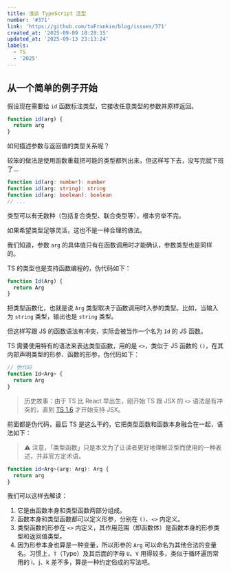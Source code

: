 ```yaml
---
title: 浅谈 TypeScript 泛型
number: '#371'
link: 'https://github.com/toFrankie/blog/issues/371'
created_at: '2025-09-09 18:28:15'
updated_at: '2025-09-13 23:13:24'
labels:
  - TS
  - '2025'
---
```

## 从一个简单的例子开始

假设现在需要给 `id` 函数标注类型，它接收任意类型的参数并原样返回。

```js
function id(arg) {
  return arg
}
```

如何描述参数与返回值的类型关系呢？

较笨的做法是使用函数重载把可能的类型都列出来，但这样写下去，没写完就下班了...

```ts
function id(arg: number): number
function id(arg: string): string
function id(arg: boolean): boolean
// ...
```

类型可以有无数种（包括复合类型、联合类型等），根本穷举不完。

如果希望类型足够灵活，这也不是一种合理的做法。

我们知道，参数 `arg` 的具体值只有在函数调用时才能确认，参数类型也是同样的。

TS 的类型也是支持函数编程的，伪代码如下：

```ts
function Id(Arg) {
  return Arg
}
```

把类型函数化，也就是说 `Arg` 类型取决于函数调用时入参的类型。比如，当输入为 `string` 类型，输出也是 `string` 类型。

但这样写跟 JS 的函数语法有冲突，实际会被当作一个名为 `Id` 的 JS 函数。

TS 需要使用特有的语法来表达类型函数，用的是 `<>`，类似于 JS 函数的 `()`，在其内部声明类型的形参、函数的形参，伪代码如下：

```js
// 伪代码
function Id<Arg> {
  return Arg
}
```

> 历史故事：由于 TS 比 React 早出生，刚开始 TS 跟 JSX 的 `<>` 语法是有冲突的，直到 [TS 1.6](https://www.typescriptlang.org/docs/handbook/release-notes/typescript-1-6.html) 才开始支持 JSX。

前面都是伪代码，最后 TS 是这么干的，它把类型函数和函数本身融合在一起，语法如下：

> ⚠️ 注意，「类型函数」只是本文为了让读者更好地理解泛型而使用的一种表述，并非官方定术语。

```ts
function id<Arg>(arg: Arg): Arg {
  return arg
}
```

我们可以这样去解读：

1. 它是由函数本身和类型函数两部分组成。
2. 函数本身和类型函数都可以定义形参，分别在 `()`、`<>` 内定义。
3. 类型函数的形参在 `<>` 内定义，其作用范围（即函数体）是函数本身的形参类型和返回值类型。
4. 因为形参本身也算是一种变量，所以形参的 `Arg` 可以命名为其他合法的变量名。习惯上，`T`（Type）及其后面的字母 `U`、`V` 用得较多，类似于循环遍历常用的 i、j、k 差不多，算是一种约定俗成的写法吧。

